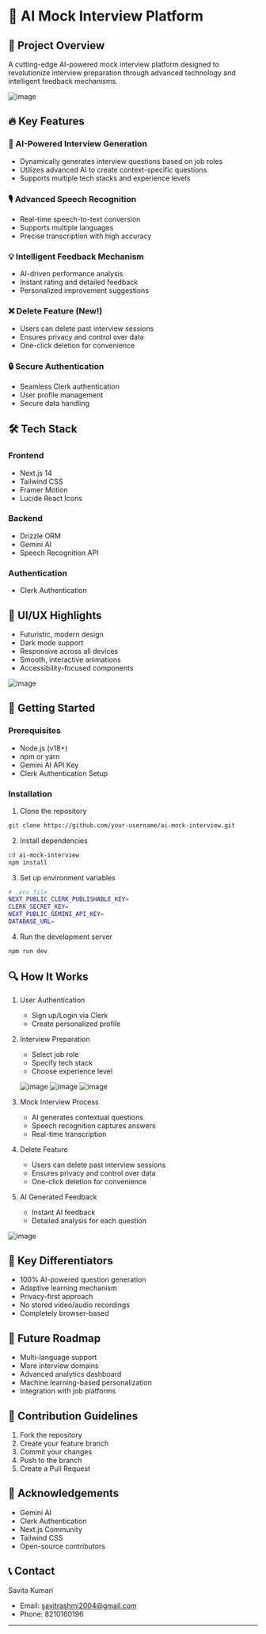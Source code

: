 # 🚀 AI Mock Interview Platform

## 🌟 Project Overview

A cutting-edge AI-powered mock interview platform designed to revolutionize interview preparation through advanced technology and intelligent feedback mechanisms.

![image](https://github.com/user-attachments/assets/855049f1-5665-4a9f-8d49-712510fab116)


## 🔥 Key Features

### 🤖 AI-Powered Interview Generation
- Dynamically generates interview questions based on job roles
- Utilizes advanced AI to create context-specific questions
- Supports multiple tech stacks and experience levels

### 🎙️ Advanced Speech Recognition
- Real-time speech-to-text conversion
- Supports multiple languages
- Precise transcription with high accuracy

### 💡 Intelligent Feedback Mechanism
- AI-driven performance analysis
- Instant rating and detailed feedback
- Personalized improvement suggestions

### ❌ Delete Feature (New!)
- Users can delete past interview sessions
- Ensures privacy and control over data
- One-click deletion for convenience

### 🔒 Secure Authentication
- Seamless Clerk authentication
- User profile management
- Secure data handling

## 🛠 Tech Stack

### Frontend
- Next.js 14
- Tailwind CSS  
- Framer Motion
- Lucide React Icons

### Backend
- Drizzle ORM
- Gemini AI
- Speech Recognition API

### Authentication
- Clerk Authentication

## 🌈 UI/UX Highlights

- Futuristic, modern design
- Dark mode support
- Responsive across all devices
- Smooth, interactive animations
- Accessibility-focused components

![image](https://github.com/user-attachments/assets/3d23ef14-044f-4f6b-9a59-e67f19714a41)


## 🚀 Getting Started

### Prerequisites
- Node.js (v18+)
- npm or yarn
- Gemini AI API Key
- Clerk Authentication Setup

### Installation

1. Clone the repository
```bash
git clone https://github.com/your-username/ai-mock-interview.git
```

2. Install dependencies
```bash
cd ai-mock-interview
npm install
```

3. Set up environment variables
```bash
# .env file
NEXT_PUBLIC_CLERK_PUBLISHABLE_KEY=
CLERK_SECRET_KEY=
NEXT_PUBLIC_GEMINI_API_KEY=
DATABASE_URL=
```

4. Run the development server
```bash
npm run dev
```

## 🔍 How It Works

1. User Authentication
   - Sign up/Login via Clerk
   - Create personalized profile 

2. Interview Preparation
   - Select job role
   - Specify tech stack
   - Choose experience level

   ![image](https://github.com/user-attachments/assets/bdf6d378-e27e-4d48-a410-8b557c2571e4)
   ![image](https://github.com/user-attachments/assets/5e5b45b3-128e-4c16-b1ab-4d75657f641f)
   ![image](https://github.com/user-attachments/assets/a69497c2-6e4e-42af-a1ac-b39cf633fbfb)

3. Mock Interview Process
   - AI generates contextual questions
   - Speech recognition captures answers
   - Real-time transcription 

4. Delete Feature
   - Users can delete past interview sessions
   - Ensures privacy and control over data
   - One-click deletion for convenience  

  
5. AI Generated Feedback
   - Instant AI feedback
   - Detailed analysis for each question
  
 ![image](https://github.com/user-attachments/assets/77694a11-9217-4bd6-ae56-eda239810e40)



## 🌟 Key Differentiators

- 100% AI-powered question generation
- Adaptive learning mechanism
- Privacy-first approach
- No stored video/audio recordings
- Completely browser-based

## 🔮 Future Roadmap

- Multi-language support
- More interview domains
- Advanced analytics dashboard
- Machine learning-based personalization
- Integration with job platforms

## 🤝 Contribution Guidelines

1. Fork the repository
2. Create your feature branch
3. Commit your changes
4. Push to the branch
5. Create a Pull Request


## 🙌 Acknowledgements

- Gemini AI
- Clerk Authentication
- Next.js Community
- Tailwind CSS
- Open-source contributors

## 📞 Contact

Savita Kumari
- Email: savitrashmi2004@gmail.com
- Phone: 8210160196
---
